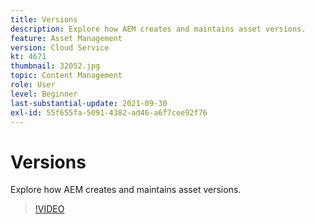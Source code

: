 ```yaml
---
title: Versions
description: Explore how AEM creates and maintains asset versions.
feature: Asset Management
version: Cloud Service
kt: 4671
thumbnail: 32052.jpg
topic: Content Management
role: User
level: Beginner
last-substantial-update: 2021-09-30
exl-id: 55f655fa-5091-4382-ad46-a6f7cee92f76
---
```

# Versions

Explore how AEM creates and maintains asset versions.

>[!VIDEO](https://video.tv.adobe.com/v/32052?quality=12&learn=on)
